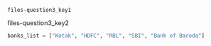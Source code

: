 ```ngMeta
files-question3_key1
```

files-question3_key2


```python
banks_list = ["Kotak", "HDFC", "RBL", "SBI", "Bank of Baroda"]
```
